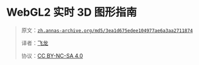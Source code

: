 # WebGL2 实时 3D 图形指南

> 原文：[`zh.annas-archive.org/md5/3ea1d675edee104977ae6a3aa2711874`](https://zh.annas-archive.org/md5/3ea1d675edee104977ae6a3aa2711874)
> 
> 译者：[飞龙](https://github.com/wizardforcel)
> 
> 协议：[CC BY-NC-SA 4.0](http://creativecommons.org/licenses/by-nc-sa/4.0/)